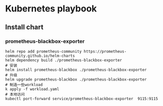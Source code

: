 # Kubernetes playbook

## Install chart

### prometheus-blackbox-exporter

```shell
helm repo add prometheus-community https://prometheus-community.github.io/helm-charts
helm dependency build ./prometheus-blackbox-exporter
# 安装
helm install prometheus-blackbox ./prometheus-blackbox-exporter
# 升级
helm upgrade prometheus-blackbox ./prometheus-blackbox-exporter
# 制造一些workload
k apply -f workload.yaml
# 本地访问
kubectl port-forward service/prometheus-blackbox-exporter  9115:9115
```
